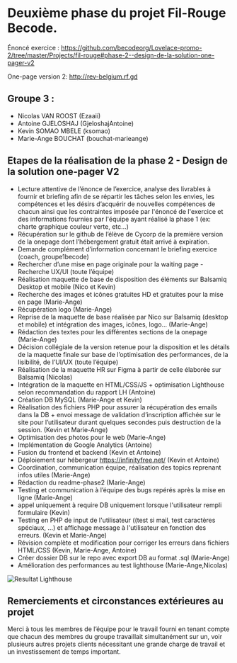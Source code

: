 # Deuxième phase du projet Fil-Rouge Becode.

Énoncé exercice : https://github.com/becodeorg/Lovelace-promo-2/tree/master/Projects/fil-rouge#phase-2--design-de-la-solution-one-pager-v2

One-page version 2: http://rev-belgium.rf.gd

## Groupe 3 :

* Nicolas VAN ROOST (Ezaaii)
* Antoine GJELOSHAJ (GjeloshajAntoine)
* Kevin SOMAO MBELE (ksomao)
* Marie-Ange BOUCHAT (bouchat-marieange)

## Etapes de la réalisation de la phase 2 - Design de la solution one-pager V2

* Lecture attentive de l’énonce de l’exercice, analyse des livrables à fournir et briefing afin de se répartir les tâches selon les envies, les compétences et les désirs d’acquérir de nouvelles compétences de chacun ainsi que les contraintes imposée par l'énoncé de l'exercice et des informations fournies par l'équipe ayant réalisé la phase 1 (ex: charte graphique couleur verte, etc...)
* Récupération sur le github de l’élève de Cycorp de la première version de la onepage dont l’hébergement gratuit était arrivé à expiration.
* Demande complément d’information concernant le briefing exercice (coach, groupe1becode)
* Rechercher d’une mise en page originale pour la waiting page - Recherche UX/UI (toute l’équipe)
* Réalisation maquette de base de disposition des éléments sur Balsamiq Desktop et mobile (Nico et Kevin)
* Recherche des images et icônes gratuites HD et gratuites pour la mise en page (Marie-Ange)
* Récupération logo (Marie-Ange)
* Reprise de la maquette de base réalisée par Nico sur Balsamiq (desktop et mobile) et intégration des images, icônes, logo... (Marie-Ange)
* Rédaction des textes pour les différentes sections de la onepage (Marie-Ange)
* Décision collégiale de la version retenue pour la disposition et les détails de la maquette finale sur base de l’optimisation des performances, de la lisibilité, de l’UI/UX (toute l’équipe)
* Réalisation de la maquette HR sur Figma à partir de celle élaborée sur Balsamiq (Nicolas)
* Intégration de la maquette en HTML/CSS/JS + optimisation Lighthouse selon recommandation du rapport LH (Antoine)
* Création DB MySQL (Marie-Ange et Kevin)
* Réalisation des fichiers PHP pour assurer la récupération des emails dans la DB + envoi message de validation d’inscription affichée sur le site pour l’utilisateur durant quelques secondes puis destruction de la session. (Kevin et Marie-Ange)
* Optimisation des photos pour le web (Marie-Ange)
* Implémentation de Google Analytics (Antoine)
* Fusion du frontend et backend (Kevin et Antoine)
* Déploiement sur hébergeur https://infinityfree.net/ (Kevin et Antoine)
* Coordination, communication équipe, réalisation des topics reprenant infos utiles (Marie-Ange)
* Rédaction du readme-phase2 (Marie-Ange)
* Testing et communication à l’équipe des bugs repérés après la mise en ligne (Marie-Ange)
* appel uniquement à require DB uniquement lorsque l'utilisateur rempli formulaire (Kevin)
* Testing en PHP de input de l'utilisateur ((test si mail, test caractères spéciaux, ...) et affichage message à l'utilisateur en fonction des erreurs. (Kevin et Marie-Ange)
* Révision complète et modification pour corriger les erreurs dans fichiers HTML/CSS (Kevin, Marie-Ange, Antoine)
* Créer dossier DB sur le repo avec export DB au format .sql (Marie-Ange)
* Amélioration des performances au test lighthouse (Marie-Ange,Nicolas)

![Resultat Lighthouse](https://github.com/bouchat-marieange/filrouge-rev-belgium/blob/master/Phase%202%20-%20Design%20de%20la%20solution%20one-pager%20V2/R%C3%A9sultats%20Lighthouse%20-%20REV%20Belgium%20-%20Onepage%20V2.jpg)



## Remerciements et circonstances extérieures au projet

Merci à tous les membres de l’équipe pour le travail fourni en tenant compte que chacun des membres du groupe travaillait simultanément sur un, voir plusieurs autres projets clients nécessitant une grande charge de travail et un investissement de temps important.  
